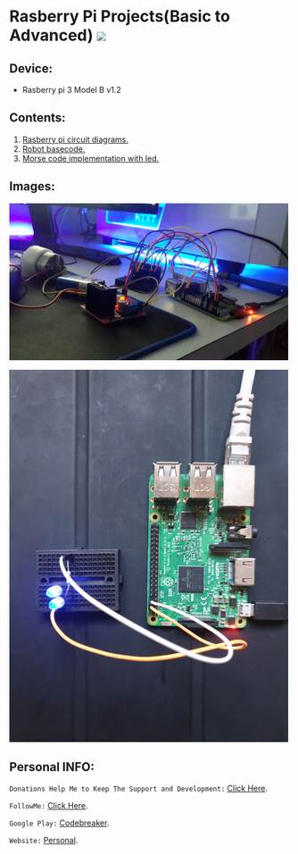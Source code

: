 # Rasberry Pi Projects(Basic to Advanced) ![](https://travis-ci.org/CodeBreaker444/api-merger-for-multipage-json-data-python.svg?branch=master)
## Device:
- Rasberry pi 3 Model B v1.2
## Contents:
1. [Rasberry pi circuit diagrams.](https://github.com/CodeBreaker444/rasberrypi-projects/tree/master/rasberry-pi-connection-diagrams)
2. [Robot basecode.](https://github.com/CodeBreaker444/rasberrypi-projects/tree/master/robot-basecode)
4. [Morse code implementation with led.](https://github.com/CodeBreaker444/rasberrypi-projects/tree/master/morse-code-blinking-led)


## Images:
<img src="/images/dc-motor.jpg" width="500" caption="DC-motor running with respect to ultrasonic sensor"></img>

<img src="/images/morse.jpg" width="500" caption="Morse code visual representation"></img>

## Personal INFO:
`Donations Help Me to Keep The Support and Development:` [Click Here](https://paypal.me/zer0error).

`FollowMe:` [Click Here](https://facebook.com/zer0error/).

`Google Play:` [Codebreaker](https://play.google.com/store/apps/dev?id=8331274631553271784&hl=en).

`Website:` [Personal](https://govardhanchitrada.me).
